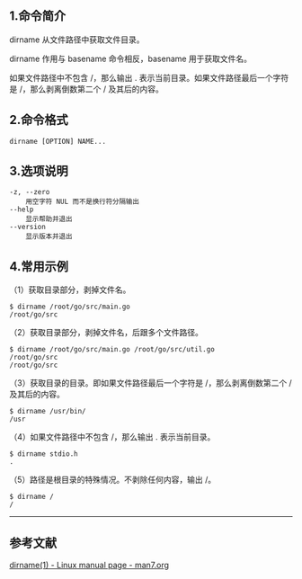 ## 1.命令简介
dirname 从文件路径中获取文件目录。

dirname 作用与 basename 命令相反，basename 用于获取文件名。

如果文件路径中不包含 /，那么输出 . 表示当前目录。如果文件路径最后一个字符是 /，那么剥离倒数第二个 / 及其后的内容。

## 2.命令格式
```
dirname [OPTION] NAME...
```

## 3.选项说明
```
-z, --zero
	用空字符 NUL 而不是换行符分隔输出
--help
	显示帮助并退出
--version
	显示版本并退出
```

## 4.常用示例
（1）获取目录部分，剥掉文件名。
```
$ dirname /root/go/src/main.go
/root/go/src
```

（2）获取目录部分，剥掉文件名，后跟多个文件路径。
```
$ dirname /root/go/src/main.go /root/go/src/util.go
/root/go/src
/root/go/src
```

（3）获取目录的目录。即如果文件路径最后一个字符是 /，那么剥离倒数第二个 / 及其后的内容。
```
$ dirname /usr/bin/
/usr
```

（4）如果文件路径中不包含 /，那么输出 . 表示当前目录。
```
$ dirname stdio.h
.
```

（5）路径是根目录的特殊情况。不剥除任何内容，输出 /。
```
$ dirname /
/
```

---
## 参考文献
[dirname(1) - Linux manual page - man7.org](http://man7.org/linux/man-pages/man1/dirname.1.html)
